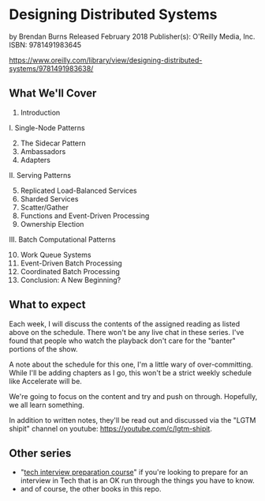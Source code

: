 # Designing Distributed Systems

by Brendan Burns
Released February 2018
Publisher(s): O'Reilly Media, Inc.
ISBN: 9781491983645

<https://www.oreilly.com/library/view/designing-distributed-systems/9781491983638/>

## What We'll Cover

1. Introduction

I. Single-Node Patterns

2. The Sidecar Pattern
3. Ambassadors
4. Adapters

II. Serving Patterns

5. Replicated Load-Balanced Services
6. Sharded Services
7. Scatter/Gather
8. Functions and Event-Driven Processing
9. Ownership Election

III. Batch Computational Patterns

10. Work Queue Systems
11. Event-Driven Batch Processing
12. Coordinated Batch Processing
13. Conclusion: A New Beginning?

## What to expect

Each week, I will discuss the contents of the assigned reading as listed above on the schedule. There won't be any live chat in these series. I've found that people who watch the playback don't care for the "banter" portions of the show.

A note about the schedule for this one, I'm a little wary of over-committing.  While I'll be adding chapters as I go, this won't be a strict weekly schedule like Accelerate will be.

We're going to focus on the content and try and push on through. Hopefully, we all learn something.

In addition to written notes, they'll be read out and discussed via the "LGTM shipit" channel on youtube:
 https://youtube.com/c/lgtm-shipit.

## Other series

- "[tech interview preparation course](https://github.com/AlexChesser/tech-interview-prep-course)" if you're looking to prepare for an interview in Tech that is an OK run through the things you have to know.
- and of course, the other books in this repo.
